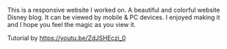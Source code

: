 This is a responsive website I worked on. 
A beautiful and colorful website Disney blog. 
It can be viewed by mobile & PC devices. 
I enjoyed making it and I hope you feel the magic as you view it.

Tutorial by https://youtu.be/ZdJSHEczi_0
